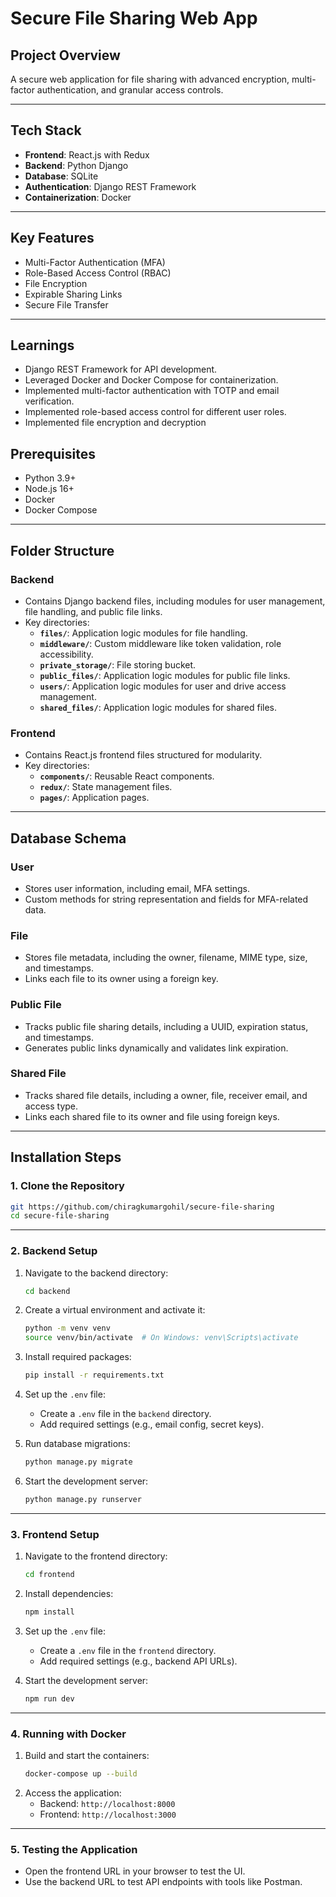 # Secure File Sharing Web App

## Project Overview
A secure web application for file sharing with advanced encryption, multi-factor authentication, and granular access controls.

---

## Tech Stack
- **Frontend**: React.js with Redux  
- **Backend**: Python Django  
- **Database**: SQLite  
- **Authentication**: Django REST Framework  
- **Containerization**: Docker  

---

## Key Features
- Multi-Factor Authentication (MFA)
- Role-Based Access Control (RBAC)
- File Encryption
- Expirable Sharing Links
- Secure File Transfer
---

## Learnings
- Django REST Framework for API development.
- Leveraged Docker and Docker Compose for containerization.
- Implemented multi-factor authentication with TOTP and email verification.
- Implemented role-based access control for different user roles.
- Implemented file encryption and decryption

## Prerequisites
- Python 3.9+  
- Node.js 16+  
- Docker  
- Docker Compose  

---

## Folder Structure

### Backend
- Contains Django backend files, including modules for user management, file handling, and public file links.  
- Key directories:  
  - **`files/`**: Application logic modules for file handling.
  - **`middleware/`**: Custom middleware like token validation, role accessibility.
  - **`private_storage/`**: File storing bucket.
  - **`public_files/`**: Application logic modules for public file links.
  - **`users/`**: Application logic modules for user and drive access management.
  - **`shared_files/`**: Application logic modules for shared files.  

### Frontend
- Contains React.js frontend files structured for modularity.  
- Key directories:  
  - **`components/`**: Reusable React components.  
  - **`redux/`**: State management files.  
  - **`pages/`**: Application pages.  

---

## Database Schema

### User
- Stores user information, including email, MFA settings.  
- Custom methods for string representation and fields for MFA-related data.  

### File
- Stores file metadata, including the owner, filename, MIME type, size, and timestamps.  
- Links each file to its owner using a foreign key.  

### Public File
- Tracks public file sharing details, including a UUID, expiration status, and timestamps.  
- Generates public links dynamically and validates link expiration.

### Shared File
- Tracks shared file details, including a owner, file, receiver email, and access type.
- Links each shared file to its owner and file using foreign keys.

---

## Installation Steps

### 1. Clone the Repository
```bash
git https://github.com/chiragkumargohil/secure-file-sharing
cd secure-file-sharing
```

---

### 2. Backend Setup
1. Navigate to the backend directory:
   ```bash
   cd backend
   ```
2. Create a virtual environment and activate it:
   ```bash
   python -m venv venv
   source venv/bin/activate  # On Windows: venv\Scripts\activate
   ```
3. Install required packages:
   ```bash
   pip install -r requirements.txt
   ```
4. Set up the `.env` file:
   - Create a `.env` file in the `backend` directory.
   - Add required settings (e.g., email config, secret keys).  

5. Run database migrations:
   ```bash
   python manage.py migrate
   ```
6. Start the development server:
   ```bash
   python manage.py runserver
   ```

---

### 3. Frontend Setup
1. Navigate to the frontend directory:
   ```bash
   cd frontend
   ```
2. Install dependencies:
   ```bash
   npm install
   ```
3. Set up the `.env` file:
   - Create a `.env` file in the `frontend` directory.
   - Add required settings (e.g., backend API URLs).  

4. Start the development server:
   ```bash
   npm run dev
   ```

---

### 4. Running with Docker
1. Build and start the containers:
   ```bash
   docker-compose up --build
   ```
2. Access the application:
   - Backend: `http://localhost:8000`  
   - Frontend: `http://localhost:3000`  

---

### 5. Testing the Application
- Open the frontend URL in your browser to test the UI.  
- Use the backend URL to test API endpoints with tools like Postman.  